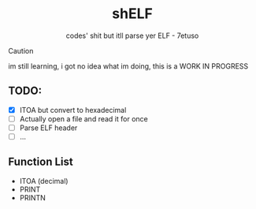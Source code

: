 <h1 align=center>shELF</h1>
<p align=center>codes' shit but itll parse yer ELF - 7etuso</p>

> [!CAUTION]
> im still learning, i got no idea what im doing, this is a WORK IN PROGRESS
>

## TODO:

- [X] ITOA but convert to hexadecimal
- [ ] Actually open a file and read it for once
- [ ] Parse ELF header
- [ ] ...

## Function List 

- ITOA (decimal)
- PRINT
- PRINTN

